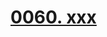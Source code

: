 # [0060. xxx](https://github.com/Tdahuyou/react/tree/main/0060.%20xxx)

<!-- region:toc -->

<!-- endregion:toc -->





